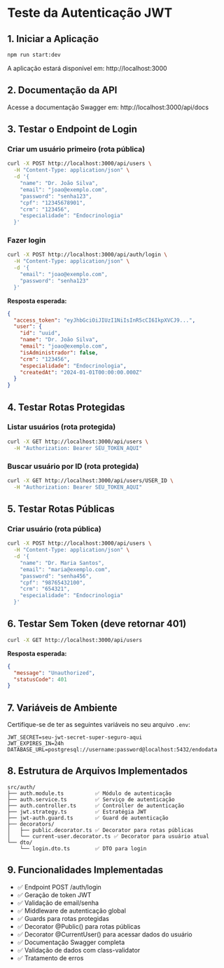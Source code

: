# Teste da Autenticação JWT

## 1. Iniciar a Aplicação

```bash
npm run start:dev
```

A aplicação estará disponível em: http://localhost:3000

## 2. Documentação da API

Acesse a documentação Swagger em: http://localhost:3000/api/docs

## 3. Testar o Endpoint de Login

### Criar um usuário primeiro (rota pública)
```bash
curl -X POST http://localhost:3000/api/users \
  -H "Content-Type: application/json" \
  -d '{
    "name": "Dr. João Silva",
    "email": "joao@exemplo.com",
    "password": "senha123",
    "cpf": "12345678901",
    "crm": "123456",
    "especialidade": "Endocrinologia"
  }'
```

### Fazer login
```bash
curl -X POST http://localhost:3000/api/auth/login \
  -H "Content-Type: application/json" \
  -d '{
    "email": "joao@exemplo.com",
    "password": "senha123"
  }'
```

**Resposta esperada:**
```json
{
  "access_token": "eyJhbGciOiJIUzI1NiIsInR5cCI6IkpXVCJ9...",
  "user": {
    "id": "uuid",
    "name": "Dr. João Silva",
    "email": "joao@exemplo.com",
    "isAdministrador": false,
    "crm": "123456",
    "especialidade": "Endocrinologia",
    "createdAt": "2024-01-01T00:00:00.000Z"
  }
}
```

## 4. Testar Rotas Protegidas

### Listar usuários (rota protegida)
```bash
curl -X GET http://localhost:3000/api/users \
  -H "Authorization: Bearer SEU_TOKEN_AQUI"
```

### Buscar usuário por ID (rota protegida)
```bash
curl -X GET http://localhost:3000/api/users/USER_ID \
  -H "Authorization: Bearer SEU_TOKEN_AQUI"
```

## 5. Testar Rotas Públicas

### Criar usuário (rota pública)
```bash
curl -X POST http://localhost:3000/api/users \
  -H "Content-Type: application/json" \
  -d '{
    "name": "Dr. Maria Santos",
    "email": "maria@exemplo.com",
    "password": "senha456",
    "cpf": "98765432100",
    "crm": "654321",
    "especialidade": "Endocrinologia"
  }'
```

## 6. Testar Sem Token (deve retornar 401)

```bash
curl -X GET http://localhost:3000/api/users
```

**Resposta esperada:**
```json
{
  "message": "Unauthorized",
  "statusCode": 401
}
```

## 7. Variáveis de Ambiente

Certifique-se de ter as seguintes variáveis no seu arquivo `.env`:

```env
JWT_SECRET=seu-jwt-secret-super-seguro-aqui
JWT_EXPIRES_IN=24h
DATABASE_URL=postgresql://username:password@localhost:5432/endodata
```

## 8. Estrutura de Arquivos Implementados

```
src/auth/
├── auth.module.ts          ✅ Módulo de autenticação
├── auth.service.ts         ✅ Serviço de autenticação
├── auth.controller.ts      ✅ Controller de autenticação
├── jwt.strategy.ts         ✅ Estratégia JWT
├── jwt-auth.guard.ts       ✅ Guard de autenticação
├── decorators/
│   ├── public.decorator.ts ✅ Decorator para rotas públicas
│   └── current-user.decorator.ts ✅ Decorator para usuário atual
└── dto/
    └── login.dto.ts        ✅ DTO para login
```

## 9. Funcionalidades Implementadas

- ✅ Endpoint POST /auth/login
- ✅ Geração de token JWT
- ✅ Validação de email/senha
- ✅ Middleware de autenticação global
- ✅ Guards para rotas protegidas
- ✅ Decorator @Public() para rotas públicas
- ✅ Decorator @CurrentUser() para acessar dados do usuário
- ✅ Documentação Swagger completa
- ✅ Validação de dados com class-validator
- ✅ Tratamento de erros